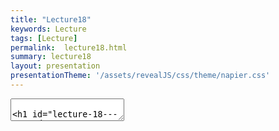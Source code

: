 ```yaml
---
title: "Lecture18"
keywords: Lecture
tags: [Lecture]
permalink:  lecture18.html
summary: lecture18
layout: presentation
presentationTheme: '/assets/revealJS/css/theme/napier.css' 
---
```

<section data-markdown data-separator="^\n---\n$" data-separator-vertical="^\n--\n$">
<textarea data-template>

# Lecture 18 - QA and TRC
### SET09121 - Games Engineering

<br><br>
Kevin Chalmers and Sam Serrels

School of Computing. Edinburgh Napier University


---

# QA
==

Bug-Catching ![image](portal2_bugs)

QA \"\[QA and publishing\] is like being test on how well you can
crash-land a plane\" - Tim Schafer

<https://www.youtube.com/embed/ssUFuZyu5bw?start=974&end=1353>

Bug-Tracking ![image](bug_tracker)

Bug-Catching ![image](civ)

Bug-Catching

[**Gamasutra Article - My Hardest Bug
Ever**](https://www.gamasutra.com/blogs/DaveBaggett/20131031/203788/My_Hardest_Bug_Ever.php)\
The symptom was that you'd go to save your progress and it would access
the memory card, and almost all the time, it worked normally\... But
every once in a while the write or read would time out\... for no
obvious reason. A short write would often corrupt the memory card. The
player would go to save, and not only would we not save, we'd wipe their
memory card.

TRC
===

TRC Examples When save data is loaded, the state of the application at
the save timing (including game progress, status of characters and their
owned items, play history, etc.) is restored correctly.

TRC Examples If the time required for loading exceeds 30 seconds, the
application displays an animation. Progress information such as a
progress bar or the remaining time is displayed if the time required for
loading exceeds 60 seconds.

TRC Examples Requirement: Users are not requested or instructed to
vigorously shake the wireless controllers with one hand.

Test all on-line activity with a 2000 friend account

Your TRC

- 2D graphics engine using SFML

- Main menu (Ability to quit to menu, and restart game)

- Some form of AI

- Interactive Sound (i.e not just background music)

- 1080p/60fps on a reasonable systems specification

- Usability options:\
    Remappable controls\
    Controller support

- Graphics options (Resolution & window mode)

- Windows: 10 x64

- Single file .exe game installer/uninstaller

- User preference/savegame saving/loading from disk

- Web presence with game promo material and downloads

Your TRC pt2 Software Design & Code Quality

- Tidy, documented, and organised code.

- Use of appropriate software patterns.

- Evidence of performance analysis and optimisation.

Software Engineering Methods & Testing

- Evidence of proper version control best practises

- Evidence of proper project management

- Working continuous integration

- Working build testing

- Evidence and reports from playtests

Accessibility <http://gameaccessibilityguidelines.com>

- Allow the game to be started without the need to navigate through
    multiple levels of menus

- Ensure no essential information is conveyed by a colour alone

- Ensure no essential information is conveyed by sounds alone

- Offer a wide choice of difficulty levels

- Give a clear indication that interactive elements are interactive

- Allow interfaces to be resized

- Allow all narrative and instructions to be replayed

Localisation Watch out for\...

- EFIGS!

- Vertical text!

- Text in Art Assets!

- Gendered Languages

- Player chat & Unicode

![image](MissingNo){width="40%"}

Publishing
==========

Role of publishers Then:

- Bankroll Development

- Handle All Marketing

- Negotiate Physical Sales and distribution

- Localisation and QA

- Legal Protection

- Occasionally hotdrop producers into dev team

Now:

- *might* pay you something before game is finished

- Handle Some Marketing, Devs do \"Community management\"

- Negotiate -some- sales deals

- **Localisation and QA**

- **Legal Protection**

Legals

I'm Not a Lawyer, and Neither are you.

- Get A lawyer

- Form A Company

- Protect your IP

- Don't Get Sued

[LINK: IGDA white papers on IP](http://www.igda.org/?page=resources)\
If you game can be cloned. It will be cloned.

Legal costs

- **Form a company** - Protects *you* if you are sued \[Actually
    pretty easy in the UK\]  100-1000

- **Contracts** - Formal agreement on ownership of work. Get one even
    if someone is doing work for free.  600-1000

- **Trademark your game and company** - People can still clone your
    game, but they can't pretend to be you  500 -£2000

- **Terms of Service and Privacy Policy** Stop you being sued in the
    first place  600-1000

- **Package deals** - Common for Indies  3000

Disclaimer: costs found after 20 mins of googling + I'm not a lawyer.

Review

- Keep enough time for QA

- Consider Localisation & Accessibility

- TRC == MARKS

- Game publishing is a legal battleground

- If you plan on Selling your game.. Good luck
